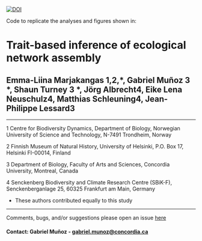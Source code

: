 

[![DOI](https://zenodo.org/badge/232598249.svg)](https://zenodo.org/badge/latestdoi/232598249)


Code to replicate the analyses and figures shown in:
# Trait-based inference of ecological network assembly
## Emma-Liina Marjakangas 1,2,\*, Gabriel Muñoz 3 \*, Shaun Turney 3 \*, Jörg Albrecht4, Eike Lena Neuschulz4, Matthias Schleuning4, Jean-Philippe Lessard3

-----------
1 Centre for Biodiversity Dynamics, Department of Biology, Norwegian University of Science and Technology, N-7491 Trondheim, Norway

2 Finnish Museum of Natural History, University of Helsinki, P.O. Box 17, Helsinki FI-00014, Finland

3 Department of Biology, Faculty of Arts and Sciences, Concordia University, Montreal, Canada

4 Senckenberg Biodiversity and Climate Research Centre (SBiK-F), Senckenberganlage 25, 60325 Frankfurt am Main, Germany

* These authors contributed equally to this study
-----------


Comments, bugs, and/or suggestions please open an issue [here](https://github.com/fgabriel1891/TraitBasedNetworks/issues/new)

#### Contact: Gabriel Muñoz - gabriel.munoz@concordia.ca
